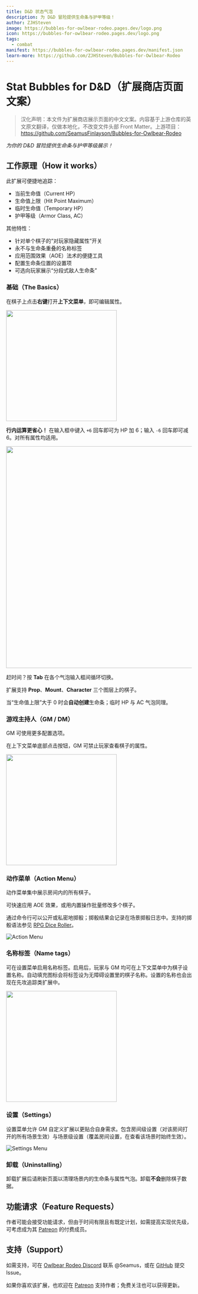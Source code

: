 ```yaml
---
title: D&D 状态气泡
description: 为 D&D 冒险提供生命条与护甲等级！
author: ZJHSteven
image: https://bubbles-for-owlbear-rodeo.pages.dev/logo.png
icon: https://bubbles-for-owlbear-rodeo.pages.dev/logo.png
tags:
  - combat
manifest: https://bubbles-for-owlbear-rodeo.pages.dev/manifest.json
learn-more: https://github.com/ZJHSteven/Bubbles-for-Owlbear-Rodeo
---
```


# Stat Bubbles for D&D（扩展商店页面文案）

> 汉化声明：本文件为扩展商店展示页面的中文文案。内容基于上游仓库的英文原文翻译，仅做本地化，不改变文件头部 Front Matter。上游项目：https://github.com/SeamusFinlayson/Bubbles-for-Owlbear-Rodeo

_为你的 D&D 冒险提供生命条与护甲等级展示！_

## 工作原理（How it works）

此扩展可便捷地追踪：

- 当前生命值（Current HP）
- 生命值上限（Hit Point Maximum）
- 临时生命值（Temporary HP）
- 护甲等级（Armor Class, AC）

其他特性：

- 针对单个棋子的“对玩家隐藏属性”开关
- 永不与生命条重叠的名称标签
- 应用范围效果（AOE）法术的便捷工具
- 配置生命条位置的设置项
- 可选向玩家展示“分段式敌人生命条”

### 基础（The Basics）

在棋子上点击**右键**打开**上下文菜单**，即可编辑属性。

<img name="Player Context Menu" src="https://github.com/user-attachments/assets/476d0377-19ff-4f3c-a50f-df62c38adaa7" width=300>

**行内运算更省心！** 在输入框中键入 `+6` 回车即可为 HP 加 6；输入 `-6` 回车即可减 6。对所有属性均适用。

<img name="Inline Math Demo" src="https://github.com/user-attachments/assets/440423a0-3ee7-4f2e-9a36-c65da92b354e" width=600>

赶时间？按 **Tab** 在各个气泡输入框间循环切换。

扩展支持 **Prop**、**Mount**、**Character** 三个图层上的棋子。

当“生命值上限”大于 0 时会**自动创建**生命条；临时 HP 与 AC 气泡同理。

### 游戏主持人（GM / DM）

GM 可使用更多配置选项。

在上下文菜单底部点击按钮，GM 可禁止玩家查看棋子的属性。

<img name="GM Context Menu" src="https://github.com/user-attachments/assets/fbdc127d-41cc-4023-90fd-575909ad5569" width=300>

### 动作菜单（Action Menu）

动作菜单集中展示房间内的所有棋子。

可快速应用 AOE 效果，或用内置操作批量修改多个棋子。

通过命令行可以公开或私密地掷骰；掷骰结果会记录在场景掷骰日志中。支持的掷骰语法参见 [RPG Dice Roller](https://dice-roller.github.io/documentation/guide/notation/)。

![Action Menu](https://github.com/user-attachments/assets/86d39c02-219d-47b6-986d-6f5785e71d07)

### 名称标签（Name tags）

可在设置菜单启用名称标签。启用后，玩家与 GM 均可在上下文菜单中为棋子设置名称。自动填充图标会将标签设为无障碍设置里的棋子名称。设置的名称也会出现在先攻追踪类扩展中。

<img name="Name tag context menu" src="https://github.com/user-attachments/assets/9f349b52-4918-464c-99ff-7db63550e31d" width=300>

### 设置（Settings）

设置菜单允许 GM 自定义扩展以更贴合自身需求。包含房间级设置（对该房间打开的所有场景生效）与场景级设置（覆盖房间设置，在查看该场景时始终生效）。

![Settings Menu](https://github.com/user-attachments/assets/a8758eca-e727-4509-933d-456c57210fc9)

### 卸载（Uninstalling）

卸载扩展后请刷新页面以清理场景内的生命条与属性气泡。卸载**不会**删除棋子数据。

## 功能请求（Feature Requests）

作者可能会接受功能请求，但由于时间有限且有既定计划，如需提高实现优先级，可考虑成为其 [Patreon](https://www.patreon.com/SeamusFinlayson) 的付费成员。

## 支持（Support）

如需支持，可在 [Owlbear Rodeo Discord](https://discord.gg/yWSErB6Qaj) 联系 @Seamus，或在 [GitHub](https://github.com/SeamusFinlayson/Bubbles-for-Owkbear-Rodeo) 提交 Issue。

如果你喜欢该扩展，也欢迎在 [Patreon](https://www.patreon.com/SeamusFinlayson) 支持作者；免费关注也可以获得更新。
